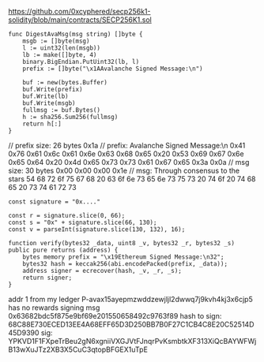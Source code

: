 https://github.com/0xcyphered/secp256k1-solidity/blob/main/contracts/SECP256K1.sol

```
func DigestAvaMsg(msg string) []byte {
	msgb := []byte(msg)
	l := uint32(len(msgb))
	lb := make([]byte, 4)
	binary.BigEndian.PutUint32(lb, l)
	prefix := []byte("\x1AAvalanche Signed Message:\n")

	buf := new(bytes.Buffer)
	buf.Write(prefix)
	buf.Write(lb)
	buf.Write(msgb)
	fullmsg := buf.Bytes()
	h := sha256.Sum256(fullmsg)
	return h[:]
}
```

// prefix size: 26 bytes
0x1a
// prefix: Avalanche Signed Message:\n
0x41 0x76 0x61 0x6c 0x61 0x6e 0x63 0x68 0x65 0x20 0x53 0x69 0x67 0x6e 0x65 0x64 0x20 0x4d 0x65 0x73 0x73 0x61 0x67 0x65 0x3a 0x0a
// msg size: 30 bytes
0x00 0x00 0x00 0x1e
// msg: Through consensus to the stars
54 68 72 6f 75 67 68 20 63 6f 6e 73 65 6e 73 75 73 20 74 6f 20 74 68 65 20 73 74 61 72 73

```
const signature = "0x...."

const r = signature.slice(0, 66);
const s = "0x" + signature.slice(66, 130);
const v = parseInt(signature.slice(130, 132), 16);

function verify(bytes32 _data, uint8 _v, bytes32 _r, bytes32 _s) public pure returns (address) {
    bytes memory prefix = "\x19Ethereum Signed Message:\n32";
    bytes32 hash = keccak256(abi.encodePacked(prefix, _data));
    address signer = ecrecover(hash, _v, _r, _s);
    return signer;
}

```

addr 1 from my ledger
P-avax15ayepmzwddzewjljl2dwwq7j9kvh4kj3x6cjp5
has no rewards
signing msg 0x63682bdc5f875e9bf69e201550658492c9763f89
hash to sign: 68C88E730ECED13EE4A68EFF65D3D250BB7B0F27C1CB4C8E20C52514D45D9390
sig: YPKVD1F1FXpeTrBeu2gN6xgniiVXGJVtFJnqrPvKsmbtkXF313XiQcBAYWFWjB13wXuJTz2XB3X5CuC3qtopBFGEX1uTpE
